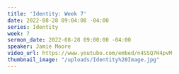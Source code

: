 ```yaml
---
title: 'Identity: Week 7'
date: 2022-08-28 09:04:00 -04:00
series: Identity
week: 7
sermon_date: 2022-08-28 09:00:00 -04:00
speaker: Jamie Moore
video_url: https://www.youtube.com/embed/n4SSQ7H4pvM
thumbnail_image: "/uploads/Identity%20Image.jpg"
---
```


